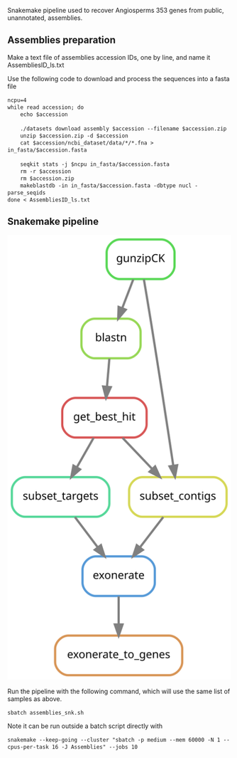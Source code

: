 Snakemake pipeline used to recover Angiosperms 353 genes from public, unannotated, assemblies.

## Assemblies preparation

Make a text file of assemblies accession IDs, one by line, and name it AssembliesID_ls.txt

Use the following code to download and process the sequences into a fasta file

```shell
ncpu=4
while read accession; do
	echo $accession
	
	./datasets download assembly $accession --filename $accession.zip
	unzip $accession.zip -d $accession
	cat $accession/ncbi_dataset/data/*/*.fna > in_fasta/$accession.fasta

	seqkit stats -j $ncpu in_fasta/$accession.fasta
	rm -r $accession
	rm $accession.zip
	makeblastdb -in in_fasta/$accession.fasta -dbtype nucl -parse_seqids
done < AssembliesID_ls.txt
```

## Snakemake pipeline

![](recovery_from_assembly_pipeline.svg)

Run the pipeline with the following command, which will use the same list of samples as above. 

```shell
sbatch assemblies_snk.sh
```

Note it can be run outside a batch script directly with

```shell
snakemake --keep-going --cluster "sbatch -p medium --mem 60000 -N 1 --cpus-per-task 16 -J Assemblies" --jobs 10
```

